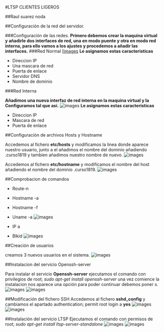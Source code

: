 #LTSP CLIENTES LIGEROS

##Raul suarez noda

##Configuración de la red del servidor.

###Configuración de las redes.
**Primero debemos crear la maquina virtual y añadirle dos interfaces de red, una en modo puente y otra en modo red interna, para ello vamos a los ajustes y procedemos a añadir las interfaces.**
###Red Normal
[[images](1.PNG)
**Le asignamos estas caracteristicas**
* Direccion IP
* Una mascara de red
* Puerta de enlace
* Servidor DNS
* Nombre de dominio

###Red Interna

**Añadimos una nueva interfaz de red interna en la maquina virtual y la Configuramos tal que asi.**
![images](2.PNG)
**Le asignamos estas caracteristicas**
* Direccion IP
* Mascara de red
* Puerta de enlace

##Configuración de archivos Hosts y Hostname

Accedemos al fichero **etc/hosts** y modificamos la linea donde aparece nuestro usuario, junto a el añadimos el nombre del dominio añadiendo .curso1819 y tambien añadimos nuestro nombre de nuevo.
![images](3.PNG)

Accedemos al fichero **etc/hostname** y modificamos el nombre del host añadiendo el nombre del dominio .curso1819.
![images](4.PNG)

##Comprobacion de comandos
* Route-n
* Hostname -a
* Hostname -f
* Uname -a
![images](5.PNG)

* IP a
* Blkid
![images](6.PNG)

##Creación de usuarios

creamos 3 nuevos usuarios en el sistema.
![images](7.PNG)

##Instalacion del servicio Openssh-server

Para instalar el servicio **Openssh-server** ejecutamos el comando con privilegios de root; *sudo  apt-get install openssh-server*
una vez comience la instalacion nos aparece una opción para poder continuar debemos poner *s*.
![images](8.PNG)
![images](9.PNG)

##Modificación del fichero SSH
Accedemos al fichero **sshd_config** y cambiamos el apartado authentication; permit root login a **yes**
![images](10.PNG)
![images](11.PNG)


##Instalación del servicio LTSP
Ejecutamos el comando con permisos de root; *sudo apt-get install ltsp-server-standalone*
![images](12.PNG)
![images](13.PNG)
